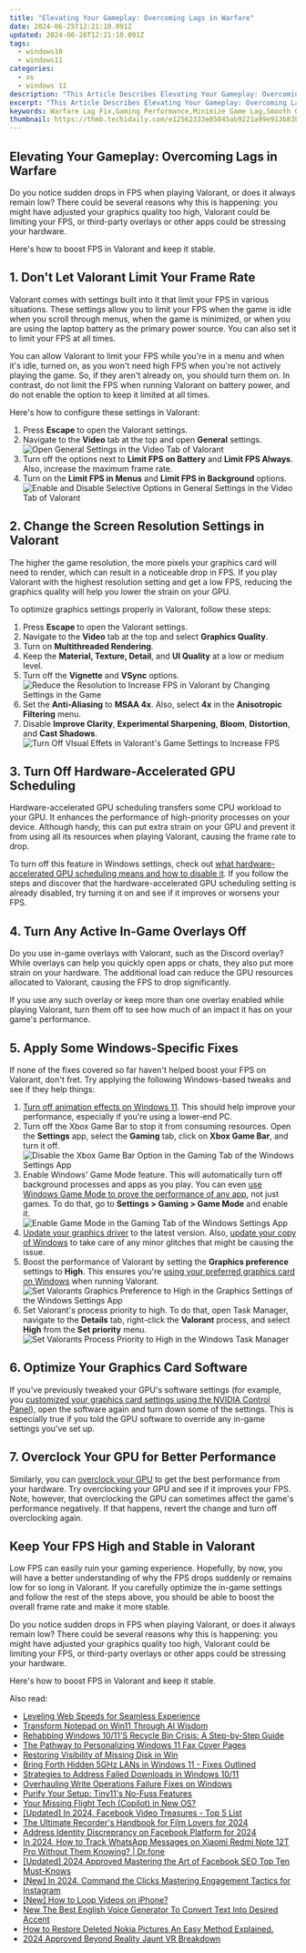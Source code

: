 ```yaml
---
title: "Elevating Your Gameplay: Overcoming Lags in Warfare"
date: 2024-06-25T12:21:10.091Z
updated: 2024-06-26T12:21:10.091Z
tags:
  - windows10
  - windows11
categories:
  - os
  - windows 11
description: "This Article Describes Elevating Your Gameplay: Overcoming Lags in Warfare"
excerpt: "This Article Describes Elevating Your Gameplay: Overcoming Lags in Warfare"
keywords: Warfare Lag Fix,Gaming Performance,Minimize Game Lag,Smooth Gaming Experience,Battlefield Optimization,Reduce Game Interruptions,Enhance PvP Gamespeed
thumbnail: https://thmb.techidaily.com/e12562333e85045ab9221a99e913b83b793150ee785e5f59fee7c9f18bec3976.png
---
```


## Elevating Your Gameplay: Overcoming Lags in Warfare

 Do you notice sudden drops in FPS when playing Valorant, or does it always remain low? There could be several reasons why this is happening: you might have adjusted your graphics quality too high, Valorant could be limiting your FPS, or third-party overlays or other apps could be stressing your hardware.

 Here's how to boost FPS in Valorant and keep it stable.

## 1\. Don't Let Valorant Limit Your Frame Rate

 Valorant comes with settings built into it that limit your FPS in various situations. These settings allow you to limit your FPS when the game is idle when you scroll through menus, when the game is minimized, or when you are using the laptop battery as the primary power source. You can also set it to limit your FPS at all times.

 You can allow Valorant to limit your FPS while you're in a menu and when it's idle, turned on, as you won't need high FPS when you're not actively playing the game. So, if they aren't already on, you should turn them on. In contrast, do not limit the FPS when running Valorant on battery power, and do not enable the option to keep it limited at all times.

 Here's how to configure these settings in Valorant:

1. Press **Escape** to open the Valorant settings.
2. Navigate to the **Video** tab at the top and open **General** settings.  
![Open General Settings in the Video Tab of Valorant](https://static1.makeuseofimages.com/wordpress/wp-content/uploads/2023/08/2-open-general-settings-in-the-video-tab-of-valorant.jpg)
3. Turn off the options next to **Limit FPS on Battery** and **Limit FPS Always**. Also, increase the maximum frame rate.
4. Turn on the **Limit FPS in Menus** and **Limit FPS in Background** options.  
![Enable and Disable Selective Options in General Settings in the Video Tab of Valorant](https://static1.makeuseofimages.com/wordpress/wp-content/uploads/2023/08/3-enable-and-disable-selective-options-in-general-settings-in-the-video-tab-of-valorant.jpg)

## 2\. Change the Screen Resolution Settings in Valorant

 The higher the game resolution, the more pixels your graphics card will need to render, which can result in a noticeable drop in FPS. If you play Valorant with the highest resolution setting and get a low FPS, reducing the graphics quality will help you lower the strain on your GPU.

 To optimize graphics settings properly in Valorant, follow these steps:

1. Press **Escape** to open the Valorant settings.
2. Navigate to the **Video** tab at the top and select **Graphics Quality**.
3. Turn on **Multithreaded Rendering**.
4. Keep the **Material, Texture, Detail**, and **UI Quality** at a low or medium level.
5. Turn off the **Vignette** and **VSync** options.  
![Reduce the Resolution to Increase FPS in Valorant by Changing Settings in the Game](https://static1.makeuseofimages.com/wordpress/wp-content/uploads/2023/08/4a-reduce-the-resolution-to-increase-fps-in-valorant-by-changing-settings-in-the-game.jpg)
6. Set the **Anti-Aliasing** to **MSAA 4x**. Also, select **4x** in the **Anisotropic Filtering** menu.
7. Disable **Improve Clarity**, **Experimental Sharpening**, **Bloom**, **Distortion**, and **Cast Shadows**.  
![Turn Off VIsual Effets in Valorant's Game Settings to Increase FPS](https://static1.makeuseofimages.com/wordpress/wp-content/uploads/2023/08/4-reduce-the-resolution-to-increase-fps-in-valorant-by-changing-settings-in-the-game.jpg)

## 3\. Turn Off Hardware-Accelerated GPU Scheduling

 Hardware-accelerated GPU scheduling transfers some CPU workload to your GPU. It enhances the performance of high-priority processes on your device. Although handy, this can put extra strain on your GPU and prevent it from using all its resources when playing Valorant, causing the frame rate to drop.

 To turn off this feature in Windows settings, check out [what hardware-accelerated GPU scheduling means and how to disable it](https://www.makeuseof.com/hardware-accelerated-gpu-scheduling-disable-windows/). If you follow the steps and discover that the hardware-accelerated GPU scheduling setting is already disabled, try turning it on and see if it improves or worsens your FPS.

## 4\. Turn Any Active In-Game Overlays Off

 Do you use in-game overlays with Valorant, such as the Discord overlay? While overlays can help you quickly open apps or chats, they also put more strain on your hardware. The additional load can reduce the GPU resources allocated to Valorant, causing the FPS to drop significantly.

 If you use any such overlay or keep more than one overlay enabled while playing Valorant, turn them off to see how much of an impact it has on your game's performance.

## 5\. Apply Some Windows-Specific Fixes

 If none of the fixes covered so far haven't helped boost your FPS on Valorant, don't fret. Try applying the following Windows-based tweaks and see if they help things:

1. [Turn off animation effects on Windows 11](https://www.makeuseof.com/windows-11-turn-off-animation-effects/). This should help improve your performance, especially if you're using a lower-end PC.
2. Turn off the Xbox Game Bar to stop it from consuming resources. Open the **Settings** app, select the **Gaming** tab, click on **Xbox Game Bar**, and turn it off.  
![Disable the Xbox Game Bar Option in the Gaming Tab of the Windows Settings App](https://static1.makeuseofimages.com/wordpress/wp-content/uploads/2023/08/8-disable-the-xbox-game-bar-option-in-the-gaming-tab-of-the-windows-settings-app.jpg)
3. Enable Windows' Game Mode feature. This will automatically turn off background processes and apps as you play. You can even [use Windows Game Mode to prove the performance of any app](https://www.makeuseof.com/windows-game-mode-app-performance/), not just games. To do that, go to **Settings > Gaming > Game Mode** and enable it.  
![Enable Game Mode in the Gaming Tab of the Windows Settings App](https://static1.makeuseofimages.com/wordpress/wp-content/uploads/2023/08/9-enable-game-mode-in-the-gaming-tab-of-the-windows-settings-app.jpg)
4. [Update your graphics driver](https://www.makeuseof.com/update-graphics-drivers-in-windows-10/) to the latest version. Also, [update your copy of Windows](https://www.makeuseof.com/update-windows-manually/) to take care of any minor glitches that might be causing the issue.
5. Boost the performance of Valorant by setting the **Graphics preference** settings to **High**. This ensures you're [using your preferred graphics card on Windows](https://www.makeuseof.com/windows-10-choose-preferred-gpu/) when running Valorant.  
![Set Valorants Graphics Preference to High in the Graphics Settings of the Windows Settings App](https://static1.makeuseofimages.com/wordpress/wp-content/uploads/2023/08/10-set-valorants-graphics-preference-to-high-in-the-graphics-settings-of-the-windows-settings-app.jpg)
6. Set Valorant's process priority to high. To do that, open Task Manager, navigate to the **Details** tab, right-click the **Valorant** process, and select **High** from the **Set priority** menu.  
![Set Valorants Process Priority to High in the Windows Task Manager](https://static1.makeuseofimages.com/wordpress/wp-content/uploads/2023/08/11-set-valorants-process-priority-to-high-in-the-windows-task-manager.jpg)

## 6\. Optimize Your Graphics Card Software

 If you've previously tweaked your GPU's software settings (for example, you [customized your graphics card settings using the NVIDIA Control Panel](https://www.makeuseof.com/how-to-customize-graphics-settings-nvidia-control-panel-geforce-experience/)), open the software again and turn down some of the settings. This is especially true if you told the GPU software to override any in-game settings you've set up.

## 7\. Overclock Your GPU for Better Performance

 Similarly, you can [overclock your GPU](https://www.makeuseof.com/tag/safely-overclock-gpu-gain-fps/) to get the best performance from your hardware. Try overclocking your GPU and see if it improves your FPS. Note, however, that overclocking the GPU can sometimes affect the game's performance negatively. If that happens, revert the change and turn off overclocking again.

## Keep Your FPS High and Stable in Valorant

 Low FPS can easily ruin your gaming experience. Hopefully, by now, you will have a better understanding of why the FPS drops suddenly or remains low for so long in Valorant. If you carefully optimize the in-game settings and follow the rest of the steps above, you should be able to boost the overall frame rate and make it more stable.

 Do you notice sudden drops in FPS when playing Valorant, or does it always remain low? There could be several reasons why this is happening: you might have adjusted your graphics quality too high, Valorant could be limiting your FPS, or third-party overlays or other apps could be stressing your hardware.

 Here's how to boost FPS in Valorant and keep it stable.

<span class="atpl-alsoreadstyle">Also read:</span>
<div><ul>
<li><a href="https://windows11.techidaily.com/leveling-web-speeds-for-seamless-experience/"><u>Leveling Web Speeds for Seamless Experience</u></a></li>
<li><a href="https://windows11.techidaily.com/transform-notepad-on-win11-through-ai-wisdom/"><u>Transform Notepad on Win11 Through AI Wisdom</u></a></li>
<li><a href="https://windows11.techidaily.com/rehabbing-windows-1011s-recycle-bin-crisis-a-step-by-step-guide/"><u>Rehabbing Windows 10/11'S Recycle Bin Crisis: A Step-by-Step Guide</u></a></li>
<li><a href="https://windows11.techidaily.com/the-pathway-to-personalizing-windows-11-fax-cover-pages/"><u>The Pathway to Personalizing Windows 11 Fax Cover Pages</u></a></li>
<li><a href="https://windows11.techidaily.com/restoring-visibility-of-missing-disk-in-win/"><u>Restoring Visibility of Missing Disk in Win</u></a></li>
<li><a href="https://windows11.techidaily.com/bring-forth-hidden-5ghz-lans-in-windows-11-fixes-outlined/"><u>Bring Forth Hidden 5GHz LANs in Windows 11 - Fixes Outlined</u></a></li>
<li><a href="https://windows11.techidaily.com/strategies-to-address-failed-downloads-in-windows-1011/"><u>Strategies to Address Failed Downloads in Windows 10/11</u></a></li>
<li><a href="https://windows11.techidaily.com/overhauling-write-operations-failure-fixes-on-windows/"><u>Overhauling Write Operations Failure Fixes on Windows</u></a></li>
<li><a href="https://windows11.techidaily.com/purify-your-setup-tiny11s-no-fuss-features/"><u>Purify Your Setup: Tiny11's No-Fuss Features</u></a></li>
<li><a href="https://windows11.techidaily.com/your-missing-flight-tech-copilot-in-new-os/"><u>Your Missing Flight Tech (Copilot) in New OS?</u></a></li>
<li><a href="https://facebook-clips.techidaily.com/updated-in-2024-facebook-video-treasures-top-5-list/"><u>[Updated] In 2024, Facebook Video Treasures - Top 5 List</u></a></li>
<li><a href="https://digital-screen-recording.techidaily.com/the-ultimate-recorders-handbook-for-film-lovers-for-2024/"><u>The Ultimate Recorder's Handbook for Film Lovers for 2024</u></a></li>
<li><a href="https://facebook-video-content.techidaily.com/address-identity-discreprancy-on-facebook-platform-for-2024/"><u>Address Identity Discreprancy on Facebook Platform for 2024</u></a></li>
<li><a href="https://android-location-track.techidaily.com/in-2024-how-to-track-whatsapp-messages-on-xiaomi-redmi-note-12t-pro-without-them-knowing-drfone-by-drfone-virtual-android/"><u>In 2024, How to Track WhatsApp Messages on Xiaomi Redmi Note 12T Pro Without Them Knowing? | Dr.fone</u></a></li>
<li><a href="https://facebook-clips.techidaily.com/updated-2024-approved-mastering-the-art-of-facebook-seo-top-ten-must-knows/"><u>[Updated] 2024 Approved  Mastering the Art of Facebook SEO  Top Ten Must-Knows</u></a></li>
<li><a href="https://instagram-videos.techidaily.com/new-in-2024-command-the-clicks-mastering-engagement-tactics-for-instagram/"><u>[New] In 2024, Command the Clicks  Mastering Engagement Tactics for Instagram</u></a></li>
<li><a href="https://youtube-help.techidaily.com/new-how-to-loop-videos-on-iphone/"><u>[New] How to Loop Videos on iPhone?</u></a></li>
<li><a href="https://ai-voice-clone.techidaily.com/new-the-best-english-voice-generator-to-convert-text-into-desired-accent/"><u>New The Best English Voice Generator To Convert Text Into Desired Accent</u></a></li>
<li><a href="https://blog-min.techidaily.com/how-to-restore-deleted-nokia-pictures-an-easy-method-explained-by-fonelab-android-recover-pictures/"><u>How to Restore Deleted Nokia Pictures  An Easy Method Explained.</u></a></li>
<li><a href="https://fox-direct.techidaily.com/2024-approved-beyond-reality-jaunt-vr-breakdown/"><u>2024 Approved  Beyond Reality  Jaunt VR Breakdown</u></a></li>
</ul></div>

<ins class="adsbygoogle"
      style="display:block"
      data-ad-client="ca-pub-7571918770474297"
      data-ad-slot="8358498916"
      data-ad-format="auto"
      data-full-width-responsive="true"></ins>